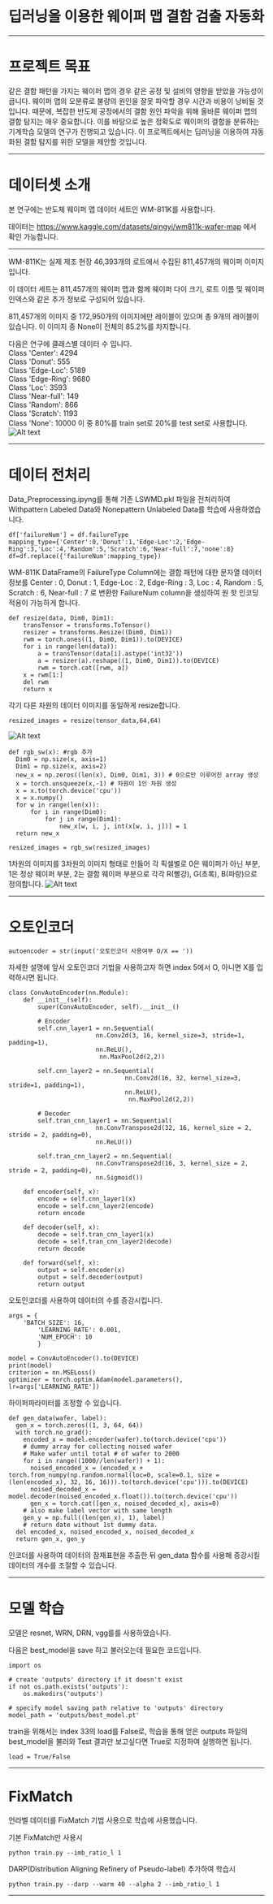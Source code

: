 # 딥러닝을 이용한 웨이퍼 맵 결함 검출 자동화
***
# 프로젝트 목표
같은 결함 패턴을 가지는 웨이퍼 맵의 경우 같은 공정 및 설비의 영향을 받았을 가능성이 큽니다. 웨이퍼 맵의 오분류로 불량의 원인을 잘못 파악할 경우 시간과 비용이 낭비될 것입니다. 때문에, 복잡한 반도체 공정에서의 결함 원인 파악을 위해 올바른 웨이퍼 맵의 결함 탐지는 매우 중요합니다. 이를 바탕으로 높은 정확도로 웨이퍼의 결함을 분류하는 기계학습 모델의 연구가 진행되고 있습니다. 이 프로젝트에서는 딥러닝을 이용하여 자동화된 결함 탐지를 위한 모델을 제안할 것입니다.



***
# 데이터셋 소개
본 연구에는 반도체 웨이퍼 맵 데이터 세트인 WM-811K를 사용합니다.

데이터는 https://www.kaggle.com/datasets/qingyi/wm811k-wafer-map 에서 확인 가능합니다.
***
WM-811K는 실제 제조 현장 46,393개의 로트에서 수집된 811,457개의 웨이퍼 이미지입니다.

이 데이터 세트는 811,457개의 웨이퍼 맵과 함께 웨이퍼 다이 크기, 로트 이름 및 웨이퍼 인덱스와 같은 추가 정보로 구성되어 있습니다.

811,457개의 이미지 중 172,950개의 이미지에만 레이블이 있으며 총 9개의 레이블이 있습니다. 이 이미지 중 None이 전체의 85.2%를 차지합니다.

다음은 연구에 클래스별 데이터 수 입니다.   
Class 'Center': 4294   
Class 'Donut': 555   
Class 'Edge-Loc': 5189   
Class 'Edge-Ring': 9680   
Class 'Loc': 3593   
Class 'Near-full': 149   
Class 'Random': 866   
Class 'Scratch': 1193   
Class 'None': 10000
이 중 80%를 train set로 20%를 test set로 사용합니다.
![Alt text](images/class_photo.png)
***
# 데이터 전처리
Data_Preprocessing.ipyng를 통해 기존 LSWMD.pkl 파일을 전처리하여 Withpattern Labeled Data와 Nonepattern Unlabeled Data를 학습에 사용하였습니다.
```
df['failureNum'] = df.failureType
mapping_type={'Center':0,'Donut':1,'Edge-Loc':2,'Edge-Ring':3,'Loc':4,'Random':5,'Scratch':6,'Near-full':7,'none':8}
df=df.replace({'failureNum':mapping_type})
```
WM-811K DataFrame의 FailureType Column에는 결합 패턴에 대한 문자열 데이터 정보를 Center : 0, Donut : 1, Edge-Loc : 2, Edge-Ring : 3, Loc : 4, Random : 5, Scratch : 6, Near-full : 7 로 변환한 FailureNum column을 생성하여 원 핫 인코딩 적용이 가능하게 합니다.

```
def resize(data, Dim0, Dim1):
    transTensor = transforms.ToTensor()
    resizer = transforms.Resize((Dim0, Dim1))
    rwm = torch.ones((1, Dim0, Dim1)).to(DEVICE)
    for i in range(len(data)):
        a = transTensor(data[i].astype('int32'))
        a = resizer(a).reshape((1, Dim0, Dim1)).to(DEVICE)
        rwm = torch.cat([rwm, a])
    x = rwm[1:]
    del rwm
    return x
```
각기 다른 차원의 데이터 이미지를 동일하게 resize합니다.
```
resized_images = resize(tensor_data,64,64)
```
![Alt text](images/resize.jpg)
```
def rgb_sw(x): #rgb 추가
  Dim0 = np.size(x, axis=1) 
  Dim1 = np.size(x, axis=2)
  new_x = np.zeros((len(x), Dim0, Dim1, 3)) # 0으로만 이루어진 array 생성
  x = torch.unsqueeze(x,-1) # 차원이 1인 차원 생성
  x = x.to(torch.device('cpu'))
  x = x.numpy()
  for w in range(len(x)): 
      for i in range(Dim0):
          for j in range(Dim1):
              new_x[w, i, j, int(x[w, i, j])] = 1
  return new_x

resized_images = rgb_sw(resized_images)
```
1차원의 이미지를 3차원의 이미지 형태로 만들어 각 픽셀별로 0은 웨이퍼가 아닌 부분, 1은 정상 웨이퍼 부분, 2는 결함 웨이퍼 부분으로 각각 R(빨강), G(초록), B(파랑)으로 정의합니다.
![Alt text](images/rgb_sw.png)
***

# 오토인코더
```
autoencoder = str(input('오토인코더 사용여부 O/X == '))
```
자세한 설명에 앞서 오토인코더 기법을 사용하고자 하면 index 5에서 O, 아니면 X를 입력하시면 됩니다.
```
class ConvAutoEncoder(nn.Module):
    def __init__(self):
        super(ConvAutoEncoder, self).__init__()
        
        # Encoder
        self.cnn_layer1 = nn.Sequential(
                        nn.Conv2d(3, 16, kernel_size=3, stride=1, padding=1),
                        nn.ReLU(),
                         nn.MaxPool2d(2,2))

        self.cnn_layer2 = nn.Sequential(
                                nn.Conv2d(16, 32, kernel_size=3, stride=1, padding=1),
                                nn.ReLU(),
                                 nn.MaxPool2d(2,2))

        # Decoder
        self.tran_cnn_layer1 = nn.Sequential(
                        nn.ConvTranspose2d(32, 16, kernel_size = 2, stride = 2, padding=0),
                        nn.ReLU())

        self.tran_cnn_layer2 = nn.Sequential(
                        nn.ConvTranspose2d(16, 3, kernel_size = 2, stride = 2, padding=0),
                        nn.Sigmoid())
            
    def encoder(self, x):
        encode = self.cnn_layer1(x)
        encode = self.cnn_layer2(encode)   
        return encode
    
    def decoder(self, x):
        decode = self.tran_cnn_layer1(x)
        decode = self.tran_cnn_layer2(decode)
        return decode

    def forward(self, x):
        output = self.encoder(x)
        output = self.decoder(output)
        return output
```
오토인코더를 사용하여 데이터의 수를 증강시킵니다.

```
args = {
	'BATCH_SIZE': 16,
        'LEARNING_RATE': 0.001,
        'NUM_EPOCH': 10
        }
```

```
model = ConvAutoEncoder().to(DEVICE)
print(model)
criterion = nn.MSELoss()
optimizer = torch.optim.Adam(model.parameters(), lr=args['LEARNING_RATE'])
```
하이퍼파라미터를 조정할 수 있습니다.

```
def gen_data(wafer, label):
  gen_x = torch.zeros((1, 3, 64, 64))
  with torch.no_grad():
    encoded_x = model.encoder(wafer).to(torch.device('cpu'))
    # dummy array for collecting noised wafer 
    # Make wafer until total # of wafer to 2000
    for i in range((1000//len(wafer)) + 1):
      noised_encoded_x = (encoded_x + torch.from_numpy(np.random.normal(loc=0, scale=0.1, size = (len(encoded_x), 32, 16, 16))).to(torch.device('cpu'))).to(DEVICE)
      noised_decoded_x = model.decoder(noised_encoded_x.float()).to(torch.device('cpu'))
      gen_x = torch.cat([gen_x, noised_decoded_x], axis=0)
    # also make label vector with same length
    gen_y = np.full((len(gen_x), 1), label)
    # return date without 1st dummy data.
  del encoded_x, noised_encoded_x, noised_decoded_x
  return gen_x, gen_y
```
인코더를 사용하여 데이터의 잠재표현을 추출한 뒤 gen_data 함수를 사용해 증강시킬 데이터의 개수를 조절할 수 있습니다. 
***

# 모델 학습
모델은 resnet, WRN, DRN, vgg를를 사용하였습니다.

다음은 best_model을 save 하고 불러오는데 필요한 코드입니다. 
```
import os

# create 'outputs' directory if it doesn't exist
if not os.path.exists('outputs'):
	os.makedirs('outputs')

# specify model saving path relative to 'outputs' directory
model_path = 'outputs/best_model.pt'
```
train을 위해서는 index 33의 load를 False로, 학습을 통해 얻은 outputs 파일의 best_model을 불러와 Test 결과만 보고싶다면 True로 지정하여 실행하면 됩니다.
```
load = True/False
```
***

# FixMatch
언라벨 데이터를 FixMatch 기법 사용으로 학습에 사용했습니다.

기본 FixMatch만 사용시
```
python train.py --imb_ratio_l 1
```
DARP(Distribution Aligning Refinery of Pseudo-label) 추가하여 학습시
```
python train.py --darp --warm 40 --alpha 2 --imb_ratio_l 1
```
***
